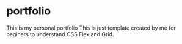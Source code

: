 # portfolio
This is my personal portfolio
This is just template created by me for beginers to understand CSS Flex and Grid.
